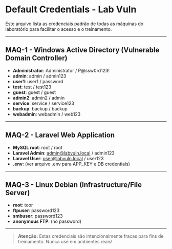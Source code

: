 # Default Credentials - Lab Vuln

Este arquivo lista as credenciais padrão de todas as máquinas do laboratório para facilitar o acesso e o treinamento.

---

## MAQ-1 - Windows Active Directory (Vulnerable Domain Controller)
- **Administrator**: Administrator / P@ssw0rd123!
- **admin**: admin / admin123
- **user1**: user1 / password
- **test**: test / test123
- **guest**: guest / guest
- **admin2**: admin2 / admin
- **service**: service / service123
- **backup**: backup / backup
- **webadmin**: webadmin / web123

---

## MAQ-2 - Laravel Web Application
- **MySQL root**: root / root
- **Laravel Admin**: admin@labvuln.local / admin123
- **Laravel User**: user@labvuln.local / user123
- **.env**: (ver arquivo .env para APP_KEY e DB credentials)

---

## MAQ-3 - Linux Debian (Infrastructure/File Server)
- **root**: toor
- **ftpuser**: password123
- **smbuser**: password123
- **anonymous FTP**: (no password)

---

> **Atenção:** Estas credenciais são intencionalmente fracas para fins de treinamento. Nunca use em ambientes reais! 